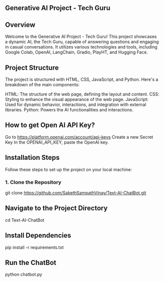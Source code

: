## Generative AI Project - Tech Guru
## Overview
Welcome to the Generative AI Project - Tech Guru! This project showcases a dynamic AI, the Tech Guru, capable of answering questions and engaging in casual conversations. It utilizes various technologies and tools, including Google Colab, OpenAI, LangChain, Gradio, PlayHT, and Hugging Face.

## Project Structure
The project is structured with HTML, CSS, JavaScript, and Python. Here's a breakdown of the main components:

HTML: The structure of the web page, defining the layout and content.
CSS: Styling to enhance the visual appearance of the web page.
JavaScript: Used for dynamic behavior, interactions, and integration with external libraries.
Python: Powers the AI functionalities and interactions.

## How to get Open AI API Key?

Go to https://platform.openai.com/account/api-keys
Create a new Secret Key
In the OPENAI_API_KEY, paste the OpenAI key.

## Installation Steps
Follow these steps to set up the project on your local machine:

### 1. Clone the Repository

git clone https://github.com/SakethSampathVinay/Text-AI-ChatBot.git

## Navigate to the Project Directory

cd Text-AI-ChatBot

## Install Dependencies

pip install -r requirements.txt

## Run the ChatBot

python chatbot.py

